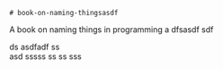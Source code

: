     # book-on-naming-thingsasdf  
A book on naming things in programming
a 
dfsasdf  sdf 

 ds 
asdfadf
ss   
asd
                          sssss
ss
ss
sss

